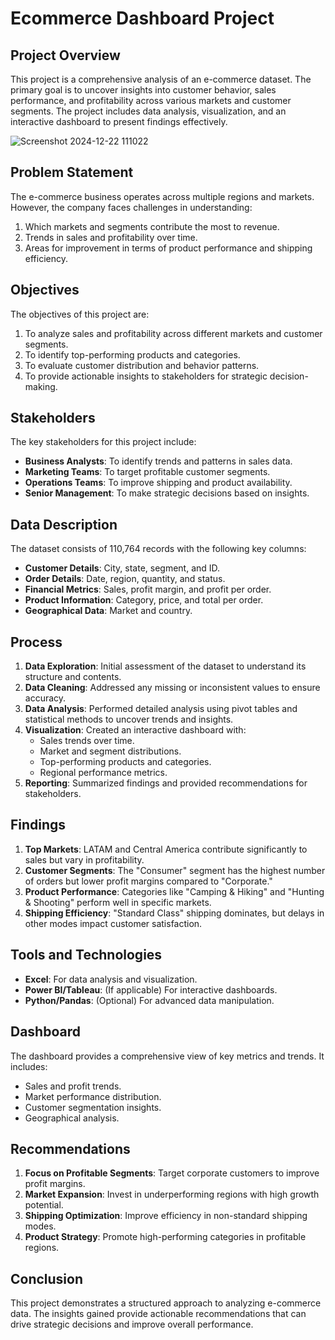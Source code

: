 # Ecommerce Dashboard Project

## Project Overview
This project is a comprehensive analysis of an e-commerce dataset. The primary goal is to uncover insights into customer behavior, sales performance, and profitability across various markets and customer segments. The project includes data analysis, visualization, and an interactive dashboard to present findings effectively.

![Screenshot 2024-12-22 111022](https://github.com/user-attachments/assets/2486a178-2c2a-4801-acfe-5ec0a937fc26)


## Problem Statement
The e-commerce business operates across multiple regions and markets. However, the company faces challenges in understanding:

1. Which markets and segments contribute the most to revenue.
2. Trends in sales and profitability over time.
3. Areas for improvement in terms of product performance and shipping efficiency.

## Objectives
The objectives of this project are:

1. To analyze sales and profitability across different markets and customer segments.
2. To identify top-performing products and categories.
3. To evaluate customer distribution and behavior patterns.
4. To provide actionable insights to stakeholders for strategic decision-making.

## Stakeholders
The key stakeholders for this project include:

- **Business Analysts**: To identify trends and patterns in sales data.
- **Marketing Teams**: To target profitable customer segments.
- **Operations Teams**: To improve shipping and product availability.
- **Senior Management**: To make strategic decisions based on insights.

## Data Description
The dataset consists of 110,764 records with the following key columns:

- **Customer Details**: City, state, segment, and ID.
- **Order Details**: Date, region, quantity, and status.
- **Financial Metrics**: Sales, profit margin, and profit per order.
- **Product Information**: Category, price, and total per order.
- **Geographical Data**: Market and country.

## Process
1. **Data Exploration**: Initial assessment of the dataset to understand its structure and contents.
2. **Data Cleaning**: Addressed any missing or inconsistent values to ensure accuracy.
3. **Data Analysis**: Performed detailed analysis using pivot tables and statistical methods to uncover trends and insights.
4. **Visualization**: Created an interactive dashboard with:
   - Sales trends over time.
   - Market and segment distributions.
   - Top-performing products and categories.
   - Regional performance metrics.
5. **Reporting**: Summarized findings and provided recommendations for stakeholders.

## Findings
1. **Top Markets**: LATAM and Central America contribute significantly to sales but vary in profitability.
2. **Customer Segments**: The "Consumer" segment has the highest number of orders but lower profit margins compared to "Corporate."
3. **Product Performance**: Categories like "Camping & Hiking" and "Hunting & Shooting" perform well in specific markets.
4. **Shipping Efficiency**: "Standard Class" shipping dominates, but delays in other modes impact customer satisfaction.

## Tools and Technologies
- **Excel**: For data analysis and visualization.
- **Power BI/Tableau**: (If applicable) For interactive dashboards.
- **Python/Pandas**: (Optional) For advanced data manipulation.

## Dashboard
The dashboard provides a comprehensive view of key metrics and trends. It includes:
- Sales and profit trends.
- Market performance distribution.
- Customer segmentation insights.
- Geographical analysis.

## Recommendations
1. **Focus on Profitable Segments**: Target corporate customers to improve profit margins.
2. **Market Expansion**: Invest in underperforming regions with high growth potential.
3. **Shipping Optimization**: Improve efficiency in non-standard shipping modes.
4. **Product Strategy**: Promote high-performing categories in profitable regions.

## Conclusion
This project demonstrates a structured approach to analyzing e-commerce data. The insights gained provide actionable recommendations that can drive strategic decisions and improve overall performance.





